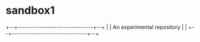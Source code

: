 # sandbox1
+--+-------------------------------+--+
|  | An experimental repository    |  |
+--+-------------------------------+--+
